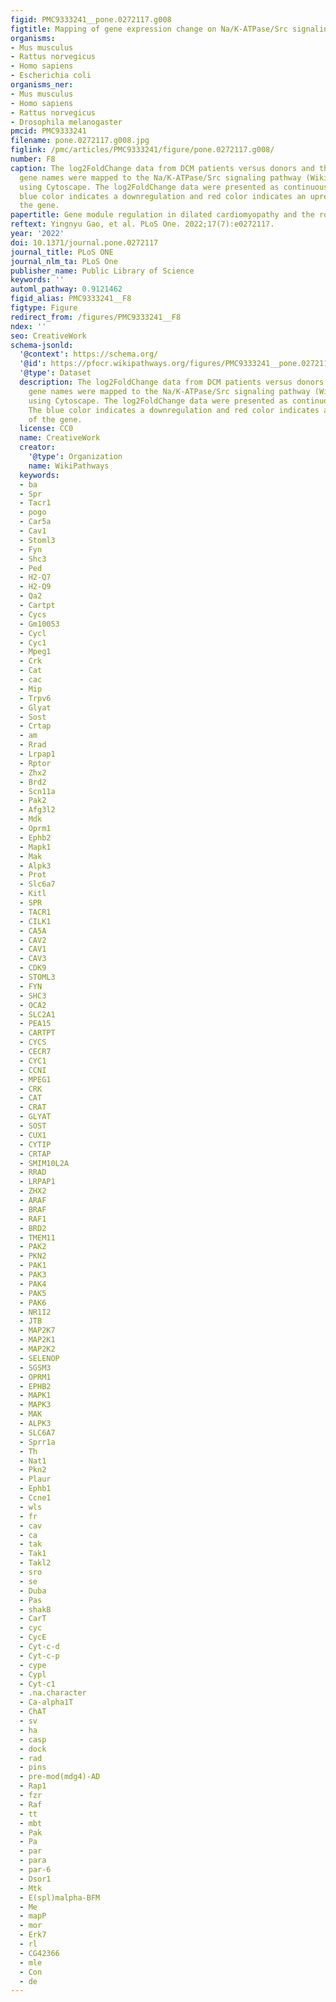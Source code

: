 ```yaml
---
figid: PMC9333241__pone.0272117.g008
figtitle: Mapping of gene expression change on Na/K-ATPase/Src signaling pathway
organisms:
- Mus musculus
- Rattus norvegicus
- Homo sapiens
- Escherichia coli
organisms_ner:
- Mus musculus
- Homo sapiens
- Rattus norvegicus
- Drosophila melanogaster
pmcid: PMC9333241
filename: pone.0272117.g008.jpg
figlink: /pmc/articles/PMC9333241/figure/pone.0272117.g008/
number: F8
caption: The log2FoldChange data from DCM patients versus donors and the corresponding
  gene names were mapped to the Na/K-ATPase/Src signaling pathway (Wikipathway WP5051)
  using Cytoscape. The log2FoldChange data were presented as continuous colors. The
  blue color indicates a downregulation and red color indicates an upregulation of
  the gene.
papertitle: Gene module regulation in dilated cardiomyopathy and the role of Na/K-ATPase.
reftext: Yingnyu Gao, et al. PLoS One. 2022;17(7):e0272117.
year: '2022'
doi: 10.1371/journal.pone.0272117
journal_title: PLoS ONE
journal_nlm_ta: PLoS One
publisher_name: Public Library of Science
keywords: ''
automl_pathway: 0.9121462
figid_alias: PMC9333241__F8
figtype: Figure
redirect_from: /figures/PMC9333241__F8
ndex: ''
seo: CreativeWork
schema-jsonld:
  '@context': https://schema.org/
  '@id': https://pfocr.wikipathways.org/figures/PMC9333241__pone.0272117.g008.html
  '@type': Dataset
  description: The log2FoldChange data from DCM patients versus donors and the corresponding
    gene names were mapped to the Na/K-ATPase/Src signaling pathway (Wikipathway WP5051)
    using Cytoscape. The log2FoldChange data were presented as continuous colors.
    The blue color indicates a downregulation and red color indicates an upregulation
    of the gene.
  license: CC0
  name: CreativeWork
  creator:
    '@type': Organization
    name: WikiPathways
  keywords:
  - ba
  - Spr
  - Tacr1
  - pogo
  - Car5a
  - Cav1
  - Stoml3
  - Fyn
  - Shc3
  - Ped
  - H2-Q7
  - H2-Q9
  - Qa2
  - Cartpt
  - Cycs
  - Gm10053
  - Cycl
  - Cyc1
  - Mpeg1
  - Crk
  - Cat
  - cac
  - Mip
  - Trpv6
  - Glyat
  - Sost
  - Crtap
  - am
  - Rrad
  - Lrpap1
  - Rptor
  - Zhx2
  - Brd2
  - Scn11a
  - Pak2
  - Afg3l2
  - Mdk
  - Oprm1
  - Ephb2
  - Mapk1
  - Mak
  - Alpk3
  - Prot
  - Slc6a7
  - Kitl
  - SPR
  - TACR1
  - CILK1
  - CA5A
  - CAV2
  - CAV1
  - CAV3
  - CDK9
  - STOML3
  - FYN
  - SHC3
  - OCA2
  - SLC2A1
  - PEA15
  - CARTPT
  - CYCS
  - CECR7
  - CYC1
  - CCNI
  - MPEG1
  - CRK
  - CAT
  - CRAT
  - GLYAT
  - SOST
  - CUX1
  - CYTIP
  - CRTAP
  - SMIM10L2A
  - RRAD
  - LRPAP1
  - ZHX2
  - ARAF
  - BRAF
  - RAF1
  - BRD2
  - TMEM11
  - PAK2
  - PKN2
  - PAK1
  - PAK3
  - PAK4
  - PAK5
  - PAK6
  - NR1I2
  - JTB
  - MAP2K7
  - MAP2K1
  - MAP2K2
  - SELENOP
  - SGSM3
  - OPRM1
  - EPHB2
  - MAPK1
  - MAPK3
  - MAK
  - ALPK3
  - SLC6A7
  - Sprr1a
  - Th
  - Nat1
  - Pkn2
  - Plaur
  - Ephb1
  - Ccne1
  - wls
  - fr
  - cav
  - ca
  - tak
  - Tak1
  - Takl2
  - sro
  - se
  - Duba
  - Pas
  - shakB
  - CarT
  - cyc
  - CycE
  - Cyt-c-d
  - Cyt-c-p
  - cype
  - Cypl
  - Cyt-c1
  - .na.character
  - Ca-alpha1T
  - ChAT
  - sv
  - ha
  - casp
  - dock
  - rad
  - pins
  - pre-mod(mdg4)-AD
  - Rap1
  - fzr
  - Raf
  - tt
  - mbt
  - Pak
  - Pa
  - par
  - para
  - par-6
  - Dsor1
  - Mtk
  - E(spl)malpha-BFM
  - Me
  - mapP
  - mor
  - Erk7
  - rl
  - CG42366
  - mle
  - Con
  - de
---
```

